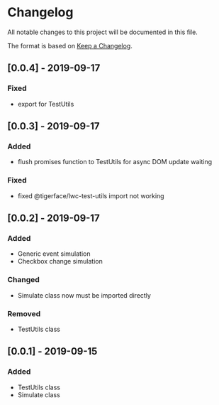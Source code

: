 # Changelog
All notable changes to this project will be documented in this file.

The format is based on [Keep a Changelog](https://keepachangelog.com/en/1.0.0/).

## [0.0.4] - 2019-09-17
### Fixed
- export for TestUtils

## [0.0.3] - 2019-09-17
### Added
- flush promises function to TestUtils for async DOM update waiting

### Fixed
- fixed @tigerface/lwc-test-utils import not working

## [0.0.2] - 2019-09-17
### Added
- Generic event simulation
- Checkbox change simulation

### Changed
- Simulate class now must be imported directly

### Removed
- TestUtils class

## [0.0.1] - 2019-09-15
### Added
- TestUtils class
- Simulate class
